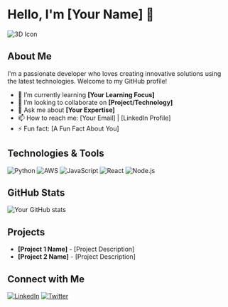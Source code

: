 # Hello, I'm [Your Name] 👋

![3D Icon](https://github.com/username/username/blob/main/icon.png)

## About Me

I'm a passionate developer who loves creating innovative solutions using the latest technologies. Welcome to my GitHub profile!

- 🌱 I’m currently learning **[Your Learning Focus]**
- 👯 I’m looking to collaborate on **[Project/Technology]**
- 💬 Ask me about **[Your Expertise]**
- 📫 How to reach me: [Your Email] | [LinkedIn Profile]
- ⚡ Fun fact: [A Fun Fact About You]

## Technologies & Tools

![Python](https://img.shields.io/badge/-Python-05122A?style=flat&logo=python) ![AWS](https://img.shields.io/badge/-AWS-05122A?style=flat&logo=amazon-aws) ![JavaScript](https://img.shields.io/badge/-JavaScript-05122A?style=flat&logo=javascript) ![React](https://img.shields.io/badge/-React-05122A?style=flat&logo=react) ![Node.js](https://img.shields.io/badge/-Node.js-05122A?style=flat&logo=node.js)

## GitHub Stats

![Your GitHub stats](https://github-readme-stats.vercel.app/api?username=username&show_icons=true&theme=radical)

## Projects

- **[Project 1 Name]** - [Project Description]
- **[Project 2 Name]** - [Project Description]

## Connect with Me

[![LinkedIn](https://img.shields.io/badge/-LinkedIn-0077B5?style=flat&logo=linkedin)](https://linkedin.com/in/username) [![Twitter](https://img.shields.io/badge/-Twitter-1DA1F2?style=flat&logo=twitter&logoColor=white)](https://twitter.com/username)

